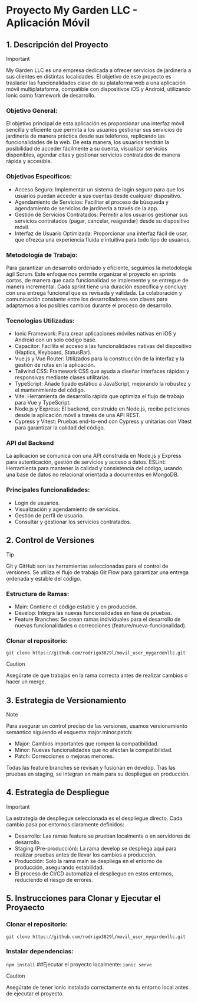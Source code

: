 # Proyecto My Garden LLC - Aplicación Móvil
## 1. Descripción del Proyecto
>[!IMPORTANT]
>My Garden LLC es una empresa dedicada a ofrecer servicios de jardinería a sus clientes en distintas localidades. El objetivo de este proyecto es trasladar las funcionalidades clave de su plataforma web a una aplicación móvil multiplataforma, compatible con dispositivos iOS y Android, utilizando Ionic como framework de desarrollo.
### Objetivo General:
El objetivo principal de esta aplicación es proporcionar una interfaz móvil sencilla y eficiente que permita a los usuarios gestionar sus servicios de jardinería de manera práctica desde sus teléfonos, replicando las funcionalidades de la web. De esta manera, los usuarios tendrán la posibilidad de acceder fácilmente a su cuenta, visualizar servicios disponibles, agendar citas y gestionar servicios contratados de manera rápida y accesible.
### Objetivos Específicos:
* Acceso Seguro: Implementar un sistema de login seguro para que los usuarios puedan acceder a sus cuentas desde cualquier dispositivo.
* Agendamiento de Servicios: Facilitar el proceso de búsqueda y agendamiento de servicios de jardinería a través de la app.
* Gestión de Servicios Contratados: Permitir a los usuarios gestionar sus servicios contratados (pagar, cancelar, reagendar) desde su dispositivo móvil.
* Interfaz de Usuario Optimizada: Proporcionar una interfaz fácil de usar, que ofrezca una experiencia fluida e intuitiva para todo tipo de usuarios.
### Metodología de Trabajo:
Para garantizar un desarrollo ordenado y eficiente, seguimos la metodología ágil Scrum. Este enfoque nos permite organizar el proyecto en sprints cortos, de manera que cada funcionalidad se implemente y se entregue de manera incremental. Cada sprint tiene una duración específica y concluye con una entrega funcional que es revisada y validada. La colaboración y comunicación constante entre los desarrolladores son claves para adaptarnos a los posibles cambios durante el proceso de desarrollo.
### Tecnologías Utilizadas:
* Ionic Framework: Para crear aplicaciones móviles nativas en iOS y Android con un solo código base.
* Capacitor: Facilita el acceso a las funcionalidades nativas del dispositivo (Haptics, Keyboard, StatusBar).
* Vue.js y Vue Router: Utilizados para la construcción de la interfaz y la gestión de rutas en la aplicación.
* Tailwind CSS: Framework CSS que ayuda a diseñar interfaces rápidas y responsivas mediante clases utilitarias.
* TypeScript: Añade tipado estático a JavaScript, mejorando la robustez y el mantenimiento del código.
* Vite: Herramienta de desarrollo rápida que optimiza el flujo de trabajo para Vue y TypeScript.
* Node.js y Express: El backend, construido en Node.js, recibe peticiones desde la aplicación móvil a través de una API REST.
* Cypress y Vitest: Pruebas end-to-end con Cypress y unitarias con Vitest para garantizar la calidad del código.
### API del Backend
La aplicación se comunica con una API construida en Node.js y Express para autenticación, gestión de servicios y acceso a datos.
ESLint: Herramienta para mantener la calidad y consistencia del código, usando una base de datos no relacional orientada a documentos en MongoDB.
### Principales funcionalidades:
* Login de usuarios.
* Visualización y agendamiento de servicios.
* Gestión de perfil de usuario.
* Consultar y gestionar los servicios contratados.
## 2. Control de Versiones
>[!TIP]
Git y GitHub son las herramientas seleccionadas para el control de versiones. Se utiliza el flujo de trabajo Git Flow para garantizar una entrega ordenada y estable del código.

### Estructura de Ramas:
* Main: Contiene el código estable y en producción.
* Develop: Integra las nuevas funcionalidades en fase de pruebas.
* Feature Branches: Se crean ramas individuales para el desarrollo de nuevas funcionalidades o correcciones (feature/nueva-funcionalidad).
### Clonar el repositorio:
`git clone https://github.com/rodrigo3829l/movil_user_mygardenllc.git`
>[!CAUTION]
>Asegúrate de que trabajas en la rama correcta antes de realizar cambios o hacer un merge.

## 3. Estrategia de Versionamiento
>[!NOTE]
Para asegurar un control preciso de las versiones, usamos versionamiento semántico siguiendo el esquema major.minor.patch:
* Major: Cambios importantes que rompen la compatibilidad.
* Minor: Nuevas funcionalidades que no afectan la compatibilidad.
* Patch: Correcciones o mejoras menores.
>
Todas las feature branches se revisan y fusionan en develop. Tras las pruebas en staging, se integran en main para su despliegue en producción.

## 4. Estrategia de Despliegue
>[!IMPORTANT]
La estrategia de despliegue seleccionada es el despliegue directo. Cada cambio pasa por entornos claramente definidos:
* Desarrollo: Las ramas feature se prueban localmente o en servidores de desarrollo.
* Staging (Pre-producción): La rama develop se despliega aquí para realizar pruebas antes de llevar los cambios a producción.
* Producción: Solo la rama main se despliega en el entorno de producción, asegurando estabilidad.
* El proceso de CI/CD automatiza el despliegue en estos entornos, reduciendo el riesgo de errores.

## 5. Instrucciones para Clonar y Ejecutar el Proyaecto
### Clonar el repositorio:
`git clone https://github.com/rodrigo3829l/movil_user_mygardenllc.git`
### Instalar dependencias:
`npm install`
##Ejecutar el proyecto localmente:
`ionic serve`
>[!CAUTION]
Asegúrate de tener Ionic instalado correctamente en tu entorno local antes de ejecutar el proyecto.
